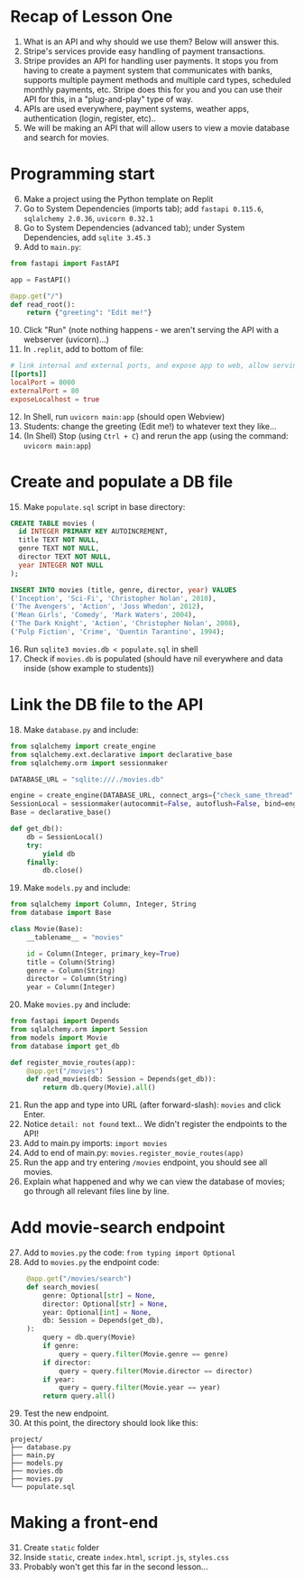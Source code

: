 # Recap of Lesson One
1. What is an API and why should we use them? Below will answer this.
2. Stripe's services provide easy handling of payment transactions.
3. Stripe provides an API for handling user payments. It stops you from having to create a payment system that communicates with banks, supports multiple payment methods and multiple card types, scheduled monthly payments, etc. Stripe does this for you and you can use their API for this, in a "plug-and-play" type of way. 
4. APIs are used everywhere, payment systems, weather apps, authentication (login, register, etc)..
5. We will be making an API that will allow users to view a movie database and search for movies.
# Programming start
6. Make a project using the Python template on Replit
7. Go to System Dependencies (imports tab); add `fastapi 0.115.6`, `sqlalchemy 2.0.36`, `uvicorn 0.32.1`
8. Go to System Dependencies (advanced tab); under System Dependencies, add `sqlite 3.45.3`
9. Add to `main.py`:
```python
from fastapi import FastAPI

app = FastAPI()

@app.get("/")
def read_root():
    return {"greeting": "Edit me!"}
```
10. Click "Run" (note nothing happens - we aren't serving the API with a webserver (uvicorn)...)
11. In `.replit`, add to bottom of file:
```toml
# link internal and external ports, and expose app to web, allow serving an api
[[ports]]
localPort = 8000
externalPort = 80
exposeLocalhost = true
```
12. In Shell, run `uvicorn main:app` (should open Webview)
13. Students: change the greeting (Edit me!) to whatever text they like...
14. (In Shell) Stop (using `Ctrl + C`) and rerun the app (using the command: `uvicorn main:app`)
# Create and populate a DB file

15. Make `populate.sql` script in base directory:
```sql
CREATE TABLE movies (
  id INTEGER PRIMARY KEY AUTOINCREMENT,
  title TEXT NOT NULL,
  genre TEXT NOT NULL,
  director TEXT NOT NULL,
  year INTEGER NOT NULL
);

INSERT INTO movies (title, genre, director, year) VALUES
('Inception', 'Sci-Fi', 'Christopher Nolan', 2010),
('The Avengers', 'Action', 'Joss Whedon', 2012),
('Mean Girls', 'Comedy', 'Mark Waters', 2004),
('The Dark Knight', 'Action', 'Christopher Nolan', 2008),
('Pulp Fiction', 'Crime', 'Quentin Tarantino', 1994);
```
16. Run `sqlite3 movies.db < populate.sql` in shell
17. Check if  `movies.db`  is populated (should have nil everywhere and data inside (show example to students))
# Link the DB file to the API

18. Make `database.py` and include:
```python
from sqlalchemy import create_engine
from sqlalchemy.ext.declarative import declarative_base
from sqlalchemy.orm import sessionmaker

DATABASE_URL = "sqlite:///./movies.db"

engine = create_engine(DATABASE_URL, connect_args={"check_same_thread": False})
SessionLocal = sessionmaker(autocommit=False, autoflush=False, bind=engine)
Base = declarative_base()

def get_db(): 
	db = SessionLocal() 
	try:
		yield db 
	finally: 
		db.close()
```
19. Make `models.py` and include:
```python
from sqlalchemy import Column, Integer, String
from database import Base

class Movie(Base):
    __tablename__ = "movies"

    id = Column(Integer, primary_key=True)
    title = Column(String)
    genre = Column(String)
    director = Column(String)
    year = Column(Integer)
```
20. Make `movies.py` and include:
```python
from fastapi import Depends
from sqlalchemy.orm import Session
from models import Movie
from database import get_db

def register_movie_routes(app):
    @app.get("/movies")
    def read_movies(db: Session = Depends(get_db)):
        return db.query(Movie).all()
```
21. Run the app and type into URL (after forward-slash): `movies` and click Enter.
22. Notice `detail: not found` text... We didn't register the endpoints to the API!
23. Add to main.py imports: `import movies`
24. Add to end of main.py: `movies.register_movie_routes(app)`
25. Run the app and try entering `/movies` endpoint, you should see all movies.
26. Explain what happened and why we can view the database of movies; go through all relevant files line by line.
# Add movie-search endpoint

27. Add to `movies.py` the code: `from typing import Optional`
28. Add to `movies.py` the endpoint code:
```python
    @app.get("/movies/search")
    def search_movies(
        genre: Optional[str] = None,
        director: Optional[str] = None,
        year: Optional[int] = None,
        db: Session = Depends(get_db),
    ):
        query = db.query(Movie)
        if genre:
            query = query.filter(Movie.genre == genre)
        if director:
            query = query.filter(Movie.director == director)
        if year:
            query = query.filter(Movie.year == year)
        return query.all()
```
29. Test the new endpoint.
30. At this point, the directory should look like this:
```
project/ 
├── database.py
├── main.py 
├── models.py
├── movies.db 
├── movies.py
└── populate.sql
``` 
# Making a front-end

31. Create `static` folder
32. Inside `static`, create `index.html`, `script.js`, `styles.css`
33. Probably won't get this far in the second lesson...
